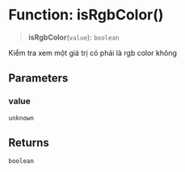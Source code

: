 # Function: isRgbColor()

> **isRgbColor**(`value`): `boolean`

Kiểm tra xem một giá trị có phải là rgb color không

## Parameters

### value

`unknown`

## Returns

`boolean`
